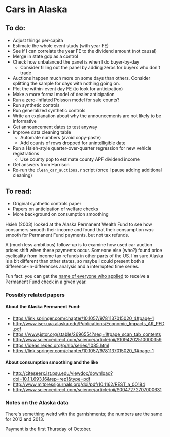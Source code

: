 # Cars in Alaska


## To do:
- Adjust things per-capita
- Estimate the whole event study (with year FE)
- See if I can correlate the year FE to the dividend amount (not causal)
- Merge in state gdp as a control
- Check how unbalanced the panel is when I do buyer-by-day
    - Consider filling out the panel by adding zeros for buyers who don't trade
- Auctions happen much more on some days than others. Consider splitting the sample for days with nothing going on.
- Plot the within-event day FE (to look for anticipation)
- Make a more formal model of dealer anticipation
- Run a zero-inflated Poisson model for sale counts?
- Run synthetic controls
- Run generalized synthetic controls
- Write an explanation about why the announcements are not likely to be informative
- Get announcement dates to test anyway
- Improve data cleaning table
    - Automate numbers (avoid copy-paste)
    - Add counts of rows dropped for unintelligible date
- Run a Hsieh-style quarter-over-quarter regression for new vehicle registrations
    - Use county pop to estimate county APF dividend income
- Get answers from Harrison
- Re-run the `clean_car_auctions.r` script (once I pause adding additional cleaning)

## To read:
- Original synthetic controls paper
- Papers on anticipation of welfare checks
- More background on consumption smoothing


Hsieh (2003) looked at the Alaska Permanent Wealth Fund to see how consumers smooth their income and found that their consumption _was_ smooth for Permanent Fund payments, but not tax refunds.

A (much less ambitious) follow-up is to examine how used car auction prices shift when these payments occur.
Someone else (who?) found price cyclicality from income tax refunds in other parts of the US.
I'm sure Alaska is a bit different than other states, so maybe I could present both a difference-in-differences analysis and a interrupted time series.

Fun fact: you can get the [name of everyone who applied](https://pfd.alaska.gov/Division-Info/Applicant-Database) to receive a Permanent Fund check in a given year.


### Possibly related papers
#### About the Alaska Permanent Fund:
- https://link.springer.com/chapter/10.1057/9781137015020_4#page-1
- http://www.iser.uaa.alaska.edu/Publications/Economic_Impacts_AK_PFD.pdf
- https://www.jstor.org/stable/2696554?seq=1#page_scan_tab_contents
- http://www.sciencedirect.com/science/article/pii/S1094202510000359
- https://ideas.repec.org/p/alb/series/1085.html
- https://link.springer.com/chapter/10.1057/9781137015020_3#page-1
#### About consumption smoothing and the like
- http://citeseerx.ist.psu.edu/viewdoc/download?doi=10.1.1.693.16&rep=rep1&type=pdf
- http://www.mitpressjournals.org/doi/pdf/10.1162/REST_a_00184
- http://www.sciencedirect.com/science/article/pii/S0047272707000631

### Notes on the Alaska data
There's something weird with the garnishments; the numbers are the same for 2012 and 2013.

Payment is the first Thursday of October.
